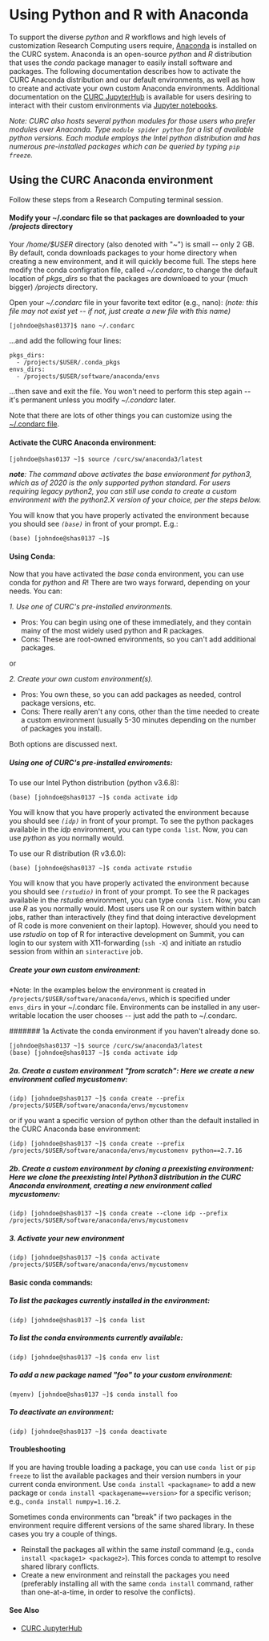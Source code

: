 # Using Python and R with Anaconda

To support the diverse _python_ and _R_ workflows and high levels of customization Research Computing users require, [Anaconda](http://anaconda.com) is installed on the CURC system. Anaconda is an open-source _python_ and _R_ distribution that uses the _conda_ package manager to easily install software and packages. The following documentation describes how to activate the CURC Anaconda distribution and our default environments, as well as how to create and activate your own custom Anaconda environments. Additional documentation on the [CURC JupyterHub](../gateways/jupyterhub.md) is available for users desiring to interact with their custom environments via [Jupyter notebooks](https://jupyter.org). 

_Note: CURC also hosts several python modules for those users who prefer modules over Anaconda. Type ```module spider python``` for a list of available python versions. Each module employs the Intel python distribution and has numerous pre-installed packages which can be queried by typing ```pip freeze```._ 

## Using the CURC Anaconda environment

Follow these steps from a Research Computing terminal session. 

#### Modify your ~/.condarc file so that packages are downloaded to your _/projects_ directory 

Your _/home/$USER_ directory (also denoted with "_~_") is small -- only 2 GB. By default, conda downloads packages to your home directory when creating a new environment, and it will quickly become full. The steps here modify the conda configration file, called _~/.condarc_, to change the default location of _pkgs_dirs_ so that the packages are downloaed to your (much bigger) _/projects_ directory.

Open your _~/.condarc_ file in your favorite text editor (e.g., nano):
_(note: this file may not exist yet -- if not, just create a new file with this name)_
```
[johndoe@shas0137]$ nano ~/.condarc
```

...and add the following four lines:
```
pkgs_dirs:
  - /projects/$USER/.conda_pkgs
envs_dirs:
  - /projects/$USER/software/anaconda/envs
```

...then save and exit the file. You won't need to perform this step again -- it's permanent unless you modify _~/.condarc_ later.

Note that there are lots of other things you can customize using the [~/.condarc file](https://docs.conda.io/projects/conda/en/latest/user-guide/configuration/use-condarc.html).

#### Activate the CURC Anaconda environment:

```
[johndoe@shas0137 ~]$ source /curc/sw/anaconda3/latest
```

___note__: The command above activates the base envioronment for python3, which as of 2020 is the only supported python standard. For users requiring legacy python2, you can still use conda to create a custom environment with the python2.X version of your choice, per the steps below._  

You will know that you have properly activated the environment because you should see _`(base)`_ in front of your prompt. E.g.: 

```
(base) [johndoe@shas0137 ~]$
```

#### Using Conda:

Now that you have activated the _base_ conda environment, you can use conda for _python_ and _R_!  There are two ways forward, depending on your needs.  You can:

_1. Use one of CURC's pre-installed environments._ 
* Pros: You can begin using one of these immediately, and they contain mainy of the most widely used python and R packages. 
* Cons: These are root-owned environments, so you can't add additional packages. 

or

_2. Create your own custom environment(s)._
* Pros: You own these, so you can add packages as needed, control package versions, etc.
* Cons: There really aren't any cons, other than the time needed to create a custom environment (usually 5-30 minutes depending on the number of packages you install).     

Both options are discussed next.

##### Using one of CURC's pre-installed enviroments:

To use our Intel Python distribution (python v3.6.8):

```
(base) [johndoe@shas0137 ~]$ conda activate idp
```

You will know that you have properly activated the environment because you should see _`(idp)`_ in front of your prompt. To see the python packages available in the _idp_ environment, you can type `conda list`. Now, you can use _python_ as you normally would.  

To use our R distribution (R v3.6.0):

```
(base) [johndoe@shas0137 ~]$ conda activate rstudio
```

You will know that you have properly activated the environment because you should see _`(rstudio)`_ in front of your prompt. To see the R packages available in the _rstudio_ environment, you can type `conda list`. Now, you can use _R_ as you normally would.  Most users use R on our system within batch jobs, rather than interactively (they find that doing interactive development of R code is more convenient on their laptop).  However, should you need to use _rstudio_ on top of R for interactive development on Summit, you can login to our system with X11-forwarding (`ssh -X`) and initiate an rstudio session from within an `sinteractive` job.  


##### Create your own custom environment:

*Note: In the examples below the environment is created in `/projects/$USER/software/anaconda/envs`, which is specified under `envs_dirs` in your ~/.condarc file. Environments can be installed in any user-writable location the user chooses -- just add the path to ~/.condarc.

 ####### 1a Activate the conda environment if you haven't already done so.
 
```
[johndoe@shas0137 ~]$ source /curc/sw/anaconda3/latest
(base) [johndoe@shas0137 ~]$ conda activate idp
```

 ##### 2a. _Create a custom environment "from scratch"_: Here we create a new environment called _mycustomenv_:

```
(idp) [johndoe@shas0137 ~]$ conda create --prefix /projects/$USER/software/anaconda/envs/mycustomenv
```

 or if you want a specific version of python other than the default installed in the CURC Anaconda base environment:

```
(idp) [johndoe@shas0137 ~]$ conda create --prefix /projects/$USER/software/anaconda/envs/mycustomenv python==2.7.16
```

 ##### 2b. _Create a custom environment by cloning a preexisting environment_: Here we clone the preexisting Intel Python3 distribution in the CURC Anaconda environment, creating a new environment called _mycustomenv_:

```
(idp) [johndoe@shas0137 ~]$ conda create --clone idp --prefix /projects/$USER/software/anaconda/envs/mycustomenv
```

##### 3. Activate your new environment

```
(idp) [johndoe@shas0137 ~]$ conda activate /projects/$USER/software/anaconda/envs/mycustomenv
```



#### Basic conda commands:

##### To list the packages currently installed in the environment:

```
(idp) [johndoe@shas0137 ~]$ conda list
```

##### To list the conda environments currently available:

```
(idp) [johndoe@shas0137 ~]$ conda env list
```

##### To add a new package named "foo" to your _custom_ environment:

```
(myenv) [johndoe@shas0137 ~]$ conda install foo 
```

##### To deactivate an environment:

```
(idp) [johndoe@shas0137 ~]$ conda deactivate
```

#### Troubleshooting

If you are having trouble loading a package, you can use `conda list` or `pip freeze` to list the available packages and their version numbers in your current conda environment. Use `conda install <packagname>` to add a new package or `conda install <packagename==version>` for a specific verison; e.g., `conda install numpy=1.16.2`.

Sometimes conda environments can "break" if two packages in the environment require different versions of the same shared library.  In these cases you try a couple of things.
* Reinstall the packages all within the same _install_ command (e.g., `conda install <package1> <package2>`).  This forces conda to attempt to resolve shared library conflicts. 
* Create a new environment and reinstall the packages you need (preferably installing all with the same `conda install` command, rather than one-at-a-time, in order to resolve the conflicts).

#### See Also

* [CURC JupyterHub](../gateways/jupyterhub.md)
